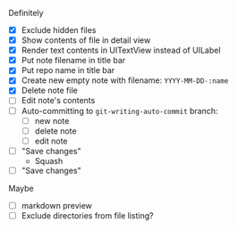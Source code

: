 Definitely
- [x] Exclude hidden files
- [x] Show contents of file in detail view
- [x] Render text contents in UITextView instead of UILabel
- [x] Put note filename in title bar
- [x] Put repo name in title bar
- [x] Create new empty note with filename: `YYYY-MM-DD-:name`
- [x] Delete note file
- [ ] Edit note's contents
- [ ] Auto-committing to `git-writing-auto-commit` branch:
  - [ ] new note
  - [ ] delete note
  - [ ] edit note
- [ ] "Save changes"
  - Squash 
- [ ] "Save changes"

Maybe
- [ ] markdown preview
- [ ] Exclude directories from file listing?
